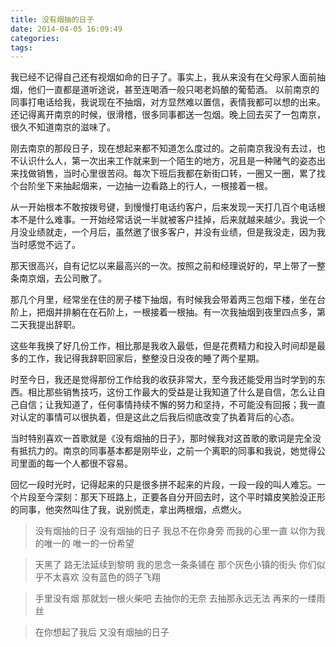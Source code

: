 ```yaml
---
title: 没有烟抽的日子
date: 2014-04-05 16:09:49
categories:
tags:
---
```


我已经不记得自己还有视烟如命的日子了。事实上，我从来没有在父母家人面前抽烟，他们一直都是道听途说，甚至连喝酒一般只喝老妈酿的葡萄酒。
以前南京的同事打电话给我，我说现在不抽烟，对方显然难以置信，表情我都可以想的出来。还记得离开南京的时候，很滑稽，很多同事都送一包烟。晚上回去买了一包南京，很久不知道南京的滋味了。

刚去南京的那段日子，现在想起来都不知道怎么度过的。之前南京我没有去过，也不认识什么人，第一次出来工作就来到一个陌生的地方，况且是一种赌气的姿态出来找做销售，当时心里很苦闷。每次下班后我都在新街口转，一圈又一圈，累了找个台阶坐下来抽起烟来，一边抽一边看路上的行人，一根接着一根。

从一开始根本不敢按拨号键，到慢慢打电话约客户，后来发现一天打几百个电话根本不是什么难事。一开始经常话说一半就被客户挂掉，后来就越来越少。我说一个月没业绩就走，一个月后，虽然邀了很多客户，并没有业绩，但是我没走，因为我当时感觉不远了。

那天很高兴，自有记忆以来最高兴的一次。按照之前和经理说好的，早上带了一整条南京烟，去公司散了。

那几个月里，经常坐在住的房子楼下抽烟，有时候我会带着两三包烟下楼，坐在台阶上，把烟并排躺在在石阶上，一根接着一根抽。有一次我抽烟到夜里四点多，第二天我提出辞职。

这些年我换了好几份工作，相比那是我收入最低，但是花费精力和投入时间却是最多的工作，我记得我辞职回家后，整整没日没夜的睡了两个星期。

时至今日，我还是觉得那份工作给我的收获非常大，至今我还能受用当时学到的东西。相比那些销售技巧，这份工作最大的受益是让我知道了什么是自信，怎么让自己自信；让我知道了，任何事情持续不懈的努力和坚持，不可能没有回报；我一直对认定的事情可以很执着，但是这此之后我后彻底改变了执着背后的心态。

当时特别喜欢一首歌就是《没有烟抽的日子》，那时候我对这首歌的歌词是完全没有抵抗力的。南京的同事基本都是刚毕业，之前一个离职的同事和我说，她觉得公司里面的每一个人都很不容易。

回忆一段时光时，记得起来的只是很多拼不起来的片段，一段一段的叫人难忘。一个片段至今深刻：那天下班路上，正要各自分开回去时，这个平时嬉皮笑脸没正形的同事，他突然叫住了我，说别慌走，拿出两根烟，点燃火。


>没有烟抽的日子
没有烟抽的日子
我总不在你身旁
而我的心里一直
以你为我的唯一的
唯一的一份希望

>天黑了
路无法延续到黎明
我的思念一条条铺在
那个灰色小镇的街头
你们似乎不太喜欢
没有蓝色的鸽子飞翔

>手里没有烟
那就划一根火柴吧
去抽你的无奈
去抽那永远无法
再来的一缕雨丝

>在你想起了我后
又没有烟抽的日子
